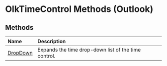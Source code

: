 
# OlkTimeControl Methods (Outlook)

## Methods



|**Name**|**Description**|
|:-----|:-----|
| [DropDown](88a5aeb6-31d7-83d3-ca4c-f4efbda7ac90.md)|Expands the time drop-down list of the time control.|
